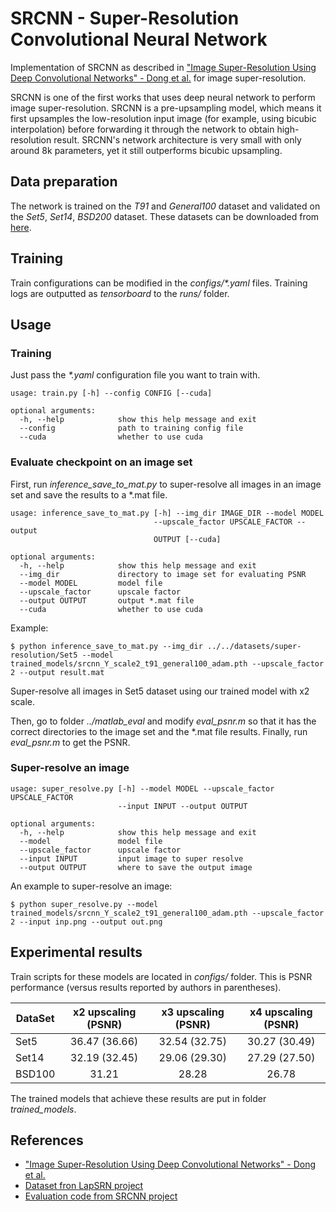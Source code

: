 # SRCNN - Super-Resolution Convolutional Neural Network
Implementation of SRCNN as described in ["Image Super-Resolution Using Deep Convolutional Networks" - Dong et al.](https://arxiv.org/pdf/1501.00092.pdf) for image super-resolution.

SRCNN is one of the first works that uses deep neural network to perform image super-resolution. SRCNN is a pre-upsampling model, which means it first upsamples the low-resolution input image (for example, using bicubic interpolation) before forwarding it through the network to obtain high-resolution result. SRCNN's network architecture is very small with only around 8k parameters, yet it still outperforms bicubic upsampling.

## Data preparation
The network is trained on the *T91* and *General100* dataset and validated on the *Set5*, *Set14*, *BSD200* dataset. These datasets can be downloaded from [here](http://vllab.ucmerced.edu/wlai24/LapSRN).

## Training
Train configurations can be modified in the _configs/*.yaml_ files. Training logs are outputted as _tensorboard_ to the _runs/_ folder.

## Usage
### Training
Just pass the _*.yaml_ configuration file you want to train with.
```
usage: train.py [-h] --config CONFIG [--cuda]

optional arguments:
  -h, --help            show this help message and exit
  --config              path to training config file
  --cuda                whether to use cuda
```

### Evaluate checkpoint on an image set
First, run *inference_save_to_mat.py* to super-resolve all images in an image set and save the results to a *.mat file.
```
usage: inference_save_to_mat.py [-h] --img_dir IMAGE_DIR --model MODEL
                                --upscale_factor UPSCALE_FACTOR --output
                                OUTPUT [--cuda]

optional arguments:
  -h, --help            show this help message and exit
  --img_dir             directory to image set for evaluating PSNR
  --model MODEL         model file
  --upscale_factor      upscale factor
  --output OUTPUT       output *.mat file
  --cuda                whether to use cuda
```
Example:
```
$ python inference_save_to_mat.py --img_dir ../../datasets/super-resolution/Set5 --model trained_models/srcnn_Y_scale2_t91_general100_adam.pth --upscale_factor 2 --output result.mat
```
Super-resolve all images in Set5 dataset using our trained model with x2 scale.

Then, go to folder *../matlab_eval* and modify *eval_psnr.m* so that it has the correct directories to the image set and the *.mat file results. Finally, run *eval_psnr.m* to get the PSNR.

### Super-resolve an image
```
usage: super_resolve.py [-h] --model MODEL --upscale_factor UPSCALE_FACTOR
                        --input INPUT --output OUTPUT

optional arguments:
  -h, --help            show this help message and exit
  --model               model file
  --upscale_factor      upscale factor
  --input INPUT         input image to super resolve
  --output OUTPUT       where to save the output image
```
An example to super-resolve an image:
```
$ python super_resolve.py --model trained_models/srcnn_Y_scale2_t91_general100_adam.pth --upscale_factor 2 --input inp.png --output out.png
```

## Experimental results
Train scripts for these models are located in _configs/_ folder. This is PSNR performance (versus results reported by authors in parentheses).

| DataSet | x2 upscaling (PSNR) | x3 upscaling (PSNR) | x4 upscaling (PSNR) |
| ------- |:-------------------:|:-------------------:|:-------------------:|
| Set5    | 36.47 (36.66)       | 32.54 (32.75)       | 30.27 (30.49)       |
| Set14   | 32.19 (32.45)       | 29.06 (29.30)       | 27.29 (27.50)       |
| BSD100  | 31.21               | 28.28               | 26.78               |

The trained models that achieve these results are put in folder *trained_models*.

## References
* ["Image Super-Resolution Using Deep Convolutional Networks" - Dong et al.](https://arxiv.org/pdf/1501.00092.pdf)
* [Dataset fron LapSRN project](http://vllab.ucmerced.edu/wlai24/LapSRN)
* [Evaluation code from SRCNN project](http://mmlab.ie.cuhk.edu.hk/projects/SRCNN.html)